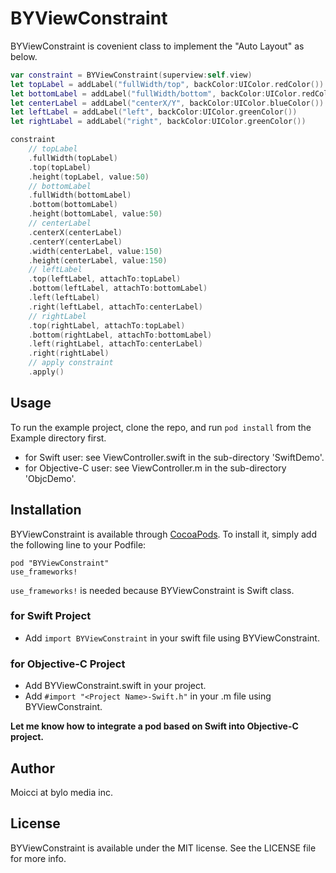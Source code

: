 # BYViewConstraint

BYViewConstraint is covenient class to implement the "Auto Layout" as below.

```swift
var constraint = BYViewConstraint(superview:self.view)
let topLabel = addLabel("fullWidth/top", backColor:UIColor.redColor())
let bottomLabel = addLabel("fullWidth/bottom", backColor:UIColor.redColor())
let centerLabel = addLabel("centerX/Y", backColor:UIColor.blueColor())
let leftLabel = addLabel("left", backColor:UIColor.greenColor())
let rightLabel = addLabel("right", backColor:UIColor.greenColor())

constraint
    // topLabel
    .fullWidth(topLabel)
    .top(topLabel)
    .height(topLabel, value:50)
    // bottomLabel
    .fullWidth(bottomLabel)
    .bottom(bottomLabel)
    .height(bottomLabel, value:50)
    // centerLabel
    .centerX(centerLabel)
    .centerY(centerLabel)
    .width(centerLabel, value:150)
    .height(centerLabel, value:150)
    // leftLabel
    .top(leftLabel, attachTo:topLabel)
    .bottom(leftLabel, attachTo:bottomLabel)
    .left(leftLabel)
    .right(leftLabel, attachTo:centerLabel)
    // rightLabel
    .top(rightLabel, attachTo:topLabel)
    .bottom(rightLabel, attachTo:bottomLabel)
    .left(rightLabel, attachTo:centerLabel)
    .right(rightLabel)
    // apply constraint
    .apply()
```

## Usage

To run the example project, clone the repo, and run `pod install` from the Example directory first.

- for Swift user: see ViewController.swift in the sub-directory 'SwiftDemo'.
- for Objective-C user: see ViewController.m in the sub-directory 'ObjcDemo'.

## Installation

BYViewConstraint is available through [CocoaPods](http://cocoapods.org). To install
it, simply add the following line to your Podfile:

    pod "BYViewConstraint"
    use_frameworks!

`use_frameworks!` is needed because BYViewConstraint is Swift class.

### for Swift Project

- Add `import BYViewConstraint` in your swift file using BYViewConstraint.

### for Objective-C Project

- Add BYViewConstraint.swift in your project.
- Add `#import "<Project Name>-Swift.h"` in your .m file using BYViewConstraint.

**Let me know how to integrate a pod based on Swift into Objective-C project.**

## Author

Moicci at bylo media inc.

## License

BYViewConstraint is available under the MIT license. See the LICENSE file for more info.

